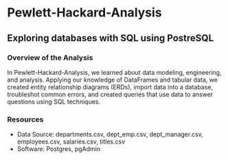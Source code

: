 # Pewlett-Hackard-Analysis
## Exploring databases with SQL using PostreSQL

### Overview of the Analysis
In Pewlett-Hackard-Analysis, we learned about data modeling, engineering, and analysis. Applying our knowledge of DataFrames and tabular data, we created entity relationship diagrams (ERDs), import data into a database, troubleshot common errors, and created queries that use data to answer questions using SQL techniques.

### Resources

* Data Source: departments.csv, dept_emp.csv, dept_manager.csv, employees.csv, salaries.csv, titles.csv
* Software: Postgres, pgAdmin
